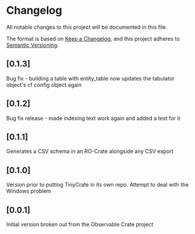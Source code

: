 # Changelog

All notable changes to this project will be documented in this file.

The format is based on [Keep a Changelog](https://keepachangelog.com/en/1.0.0/),
and this project adheres to [Semantic Versioning](https://semver.org/spec/v2.0.0.html).

## [0.1.3]

Bug fix - building a table with entity_table now updates the tabulator object's
cf config object again

## [0.1.2]

Bug fix release - made indexing text work again and added a test for it

## [0.1.1]

Generates a CSV schema in an RO-Crate alongside any CSV export

## [0.1.0]

Version prior to putting TinyCrate in its own repo. Attempt to deal with the
Windows problem

## [0.0.1]

Initial version broken out from the Observable Crate project
